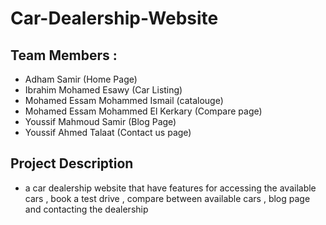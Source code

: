# Car-Dealership-Website

## Team Members :
- Adham Samir (Home Page)
- Ibrahim Mohamed Esawy (Car Listing)
- Mohamed Essam Mohammed Ismail (catalouge)
- Mohamed Essam Mohammed El Kerkary (Compare page)
- Youssif Mahmoud Samir (Blog Page)
- Youssif Ahmed Talaat (Contact us page)

## Project Description 

- a car dealership website that have features for accessing the available cars , book a test drive , compare between available cars , blog page and contacting the dealership
